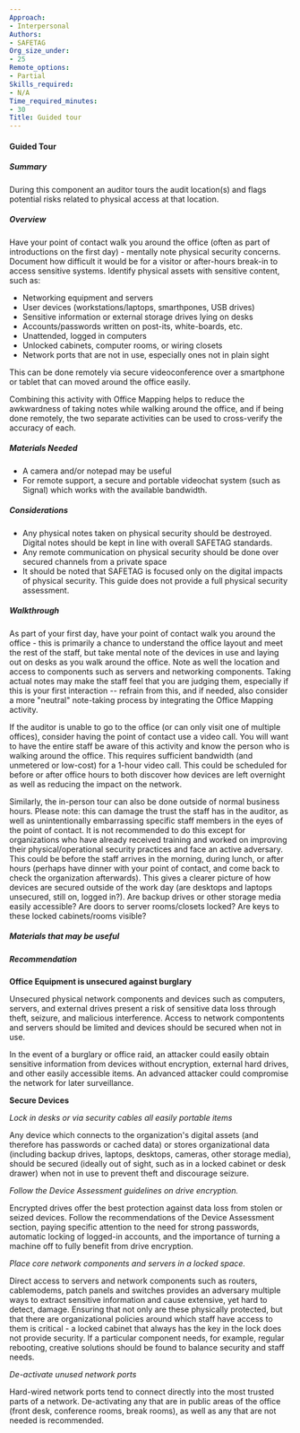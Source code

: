 ```yaml
---
Approach:
- Interpersonal
Authors:
- SAFETAG
Org_size_under:
- 25
Remote_options:
- Partial
Skills_required:
- N/A
Time_required_minutes:
- 30
Title: Guided tour
---
```


#### Guided Tour

##### Summary
During this component an auditor tours the audit location(s) and flags potential risks related to physical access at that location.

##### Overview
Have your point of contact walk you around the office (often as part of introductions on the first day) - mentally note physical security concerns.  Document how difficult it would be for a visitor or after-hours break-in to access sensitive systems. Identify physical assets with sensitive content, such as:

* Networking equipment and servers
* User devices (workstations/laptops, smarthpones, USB drives)
* Sensitive information or external storage drives lying on desks
* Accounts/passwords written on post-its, white-boards, etc.
* Unattended, logged in computers
* Unlocked cabinets, computer rooms, or wiring closets
* Network ports that are not in use, especially ones not in plain sight

This can be done remotely via secure videoconference over a smartphone or tablet that can moved around the office easily.

Combining this activity with Office Mapping helps to reduce the awkwardness of taking notes while walking around the office, and if being done remotely, the two separate activities can be used to cross-verify the accuracy of each.

##### Materials Needed

* A camera and/or notepad may be useful
* For remote support, a secure and portable videochat system (such as Signal) which works with the available bandwidth.

##### Considerations

* Any physical notes taken on physical security should be destroyed. Digital notes should be kept in line with overall SAFETAG standards.
* Any remote communication on physical security should be done over secured channels from a private space
* It should be noted that SAFETAG is focused only on the digital impacts of physical security.  This guide does not provide a full physical security assessment.

##### Walkthrough

As part of your first day, have your point of contact walk you around the office - this is primarily a chance to understand the office layout and meet the rest of the staff, but take mental note of the devices in use and laying out on desks as you walk around the office.  Note as well the location and access to components such as servers and networking components. Taking actual notes may make the staff feel that you are judging them, especially if this is your first interaction -- refrain from this, and if needed, also consider a more "neutral" note-taking process by integrating the Office Mapping activity.

If the auditor is unable to go to the office (or can only visit one of multiple offices), consider having the point of contact use a video call. You will want to have the entire staff be aware of this activity and know the person who is walking around the office.  This requires sufficient bandwidth (and unmetered or low-cost) for a 1-hour video call.  This could be scheduled for before or after office hours to both discover how devices are left overnight as well as reducing the impact on the network.

Similarly, the in-person tour can also be done outside of normal business hours. Please note: this can damage the trust the staff has in the auditor, as well as unintentionally embarrassing specific staff members in the eyes of the point of contact. It is not recommended to do this except for organizations who have already received training and worked on improving their physical/operational security practices and face an active adversary. This could be before the staff arrives in the morning, during lunch, or after hours (perhaps have dinner with your point of contact, and come back to check the organization afterwards). This gives a clearer picture of how devices are secured outside of the work day (are desktops and laptops unsecured, still on, logged in?).  Are backup drives or other storage media easily accessible? Are doors to server rooms/closets locked?  Are keys to these locked cabinets/rooms visible?

##### Materials that may be useful

##### Recommendation

**Office Equipment is unsecured against burglary**

Unsecured physical network components and devices such as computers, servers, and external drives present a risk of sensitive data loss through theft, seizure, and malicious interference. Access to network compontents and servers should be limited and devices should be secured when not in use.

In the event of a burglary or office raid, an attacker could easily obtain sensitive information from devices without encryption, external hard drives, and other easily accessible items.  An advanced attacker could compromise the network for later surveillance.

**Secure Devices**

_Lock in desks or via security cables all easily portable items_

Any device which connects to the organization's digital assets (and therefore has passwords or cached data) or stores organizational data (including backup drives, laptops, desktops, cameras, other storage media), should be secured (ideally out of sight, such as in a locked cabinet or desk drawer) when not in use to prevent theft and discourage seizure.

_Follow the Device Assessment guidelines on drive encryption._

Encrypted drives offer the best protection against data loss from stolen or seized devices. Follow the recommendations of the Device Assessment section, paying specific attention to the need for strong passwords, automatic locking of logged-in accounts, and the importance of turning a machine off to fully benefit from drive encryption.

_Place core network components and servers in a locked space._

Direct access to servers and network components such as routers, cablemodems, patch panels and switches provides an adversary multiple ways to extract sensitive information and cause extensive, yet hard to detect, damage. Ensuring that not only are these physically protected, but that there are organizational policies around which staff have access to them is critical - a locked cabinet that always has the key in the lock does not provide security. If a particular component needs, for example, regular rebooting, creative solutions should be found to balance security and staff needs.

_De-activate unused network ports_

Hard-wired network ports tend to connect directly into the most trusted parts of a network.  De-activating any that are in public areas of the office (front desk, conference rooms, break rooms), as well as any that are not needed is recommended.